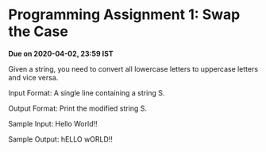 #
# Programming Assignment 1: Swap the Case

**Due on 2020-04-02, 23:59 IST**

Given a string, you need to convert all lowercase letters to uppercase letters and vice versa.

 Input Format:
 A single line containing a string S.

 Output Format:
 Print the modified string S.

 Sample Input:
 Hello World!!

 Sample Output:
 hELLO wORLD!!
